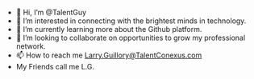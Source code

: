 - 👋 Hi, I’m @TalentGuy
- 👀 I’m interested in connecting with the brightest minds in technology.
- 🌱 I’m currently learning more about the Github platform.
- 💞️ I’m looking to collaborate on opportunities to grow my professional network.
- 📫 How to reach me Larry.Guillory@TalentConexus.com
- My Friends call me L.G.
<!---
TalentGuy/TalentGuy is a ✨ special ✨ repository because its `README.md` (this file) appears on your GitHub profile.
You can click the Preview link to take a look at your changes.
---
